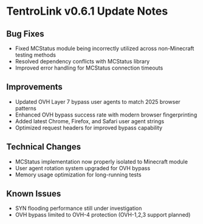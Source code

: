 # TentroLink v0.6.1 Update Notes

## Bug Fixes

- Fixed MCStatus module being incorrectly utilized across non-Minecraft testing methods
- Resolved dependency conflicts with MCStatus library
- Improved error handling for MCStatus connection timeouts

## Improvements

- Updated OVH Layer 7 bypass user agents to match 2025 browser patterns
- Enhanced OVH bypass success rate with modern browser fingerprinting
- Added latest Chrome, Firefox, and Safari user agent strings
- Optimized request headers for improved bypass capability

## Technical Changes

- MCStatus implementation now properly isolated to Minecraft module
- User agent rotation system upgraded for OVH bypass
- Memory usage optimization for long-running tests

## Known Issues

- SYN flooding performance still under investigation
- OVH bypass limited to OVH-4 protection (OVH-1,2,3 support planned)
